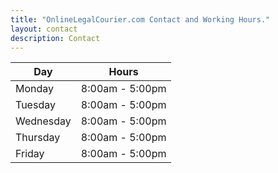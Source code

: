 ```yaml
---
title: "OnlineLegalCourier.com Contact and Working Hours."
layout: contact
description: Contact
---
```


 

| Day       | Hours           |
| --------- | --------------- |
| Monday    | 8:00am - 5:00pm |
| Tuesday   | 8:00am - 5:00pm |
| Wednesday | 8:00am - 5:00pm |
| Thursday  | 8:00am - 5:00pm |
| Friday    | 8:00am - 5:00pm |
